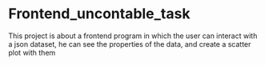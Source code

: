 # Frontend_uncontable_task
This project is about a frontend program in which the user can interact with a json dataset, he can see the properties of the data, and create a scatter plot with them
